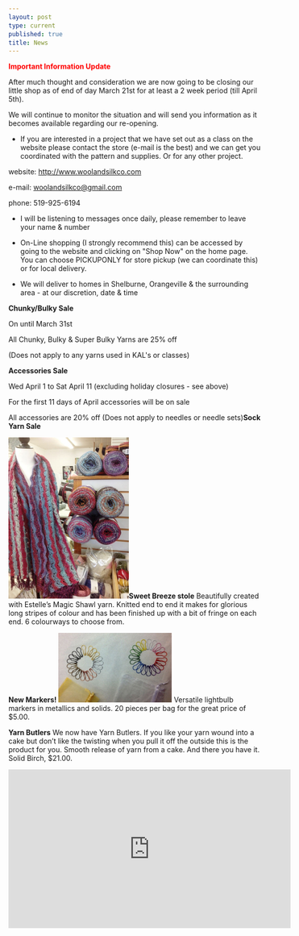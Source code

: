 ```yaml
---
layout: post
type: current
published: true
title: News
---
```

<strong><font color="red">Important Information Update</font></strong>

After much thought and consideration we are now going to be closing our little shop as of end of day March 21st for at least a 2 week period (till April 5th).

We will continue to monitor the situation and will send you information as it becomes available regarding our re-opening.
 
* If you are interested in a project that we have set out as a class on the website please contact the store (e-mail is the best) and we can get you coordinated with the pattern and supplies. Or for any other project.

website:  http://www.woolandsilkco.com

e-mail:  woolandsilkco@gmail.com

phone:   519-925-6194

* I will be listening to messages once daily, please remember to leave your name & number

* On-Line shopping (I strongly recommend this) can be accessed by going to the website and clicking on "Shop Now" on the home page. You can choose PICKUPONLY for store pickup (we can coordinate this) or for local delivery.

* We will deliver to homes in Shelburne, Orangeville & the surrounding area
        - at our discretion, date & time

<strong>Chunky/Bulky Sale</strong>

On until March 31st

All Chunky, Bulky & Super Bulky Yarns are 25% off

(Does not apply to any yarns used in KAL's or classes)

<strong>Accessories Sale</strong>

Wed April 1 to Sat April 11
(excluding holiday closures - see above)

For the first 11 days of April accessories will be on sale

All accessories are 20% off
(Does not apply to needles or needle sets)<strong>Sock Yarn Sale</strong>  


<img src="/img/stole.jpg" width="239" height="320" /><strong>Sweet Breeze stole</strong>
Beautifully created with Estelle’s Magic Shawl yarn. Knitted end to end it makes for glorious long stripes of colour and has been finished up with a bit of fringe on each end. 6 colourways to choose from.

<strong>New Markers!</strong>
<img src="/img/new_markers.jpg" width="225" height="138" />
Versatile lightbulb markers in metallics and solids. 20 pieces per bag for the great price of $5.00.

<strong>Yarn Butlers</strong>
We now have Yarn Butlers. If you like your yarn wound into a cake but don’t like the twisting when you pull it off the outside this is the product for you. Smooth release of yarn from a cake. And there you have it. Solid Birch, $21.00. 

<iframe width="560" height="315" src="https://www.youtube.com/embed/lvNO_bjyV-M" frameborder="0" allow="accelerometer; autoplay; encrypted-media; gyroscope; picture-in-picture" allowfullscreen></iframe>

